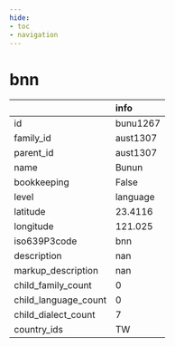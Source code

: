 ```yaml
---
hide:
- toc
- navigation
---
```

# bnn
|                      | info     |
|:---------------------|:---------|
| id                   | bunu1267 |
| family_id            | aust1307 |
| parent_id            | aust1307 |
| name                 | Bunun    |
| bookkeeping          | False    |
| level                | language |
| latitude             | 23.4116  |
| longitude            | 121.025  |
| iso639P3code         | bnn      |
| description          | nan      |
| markup_description   | nan      |
| child_family_count   | 0        |
| child_language_count | 0        |
| child_dialect_count  | 7        |
| country_ids          | TW       |